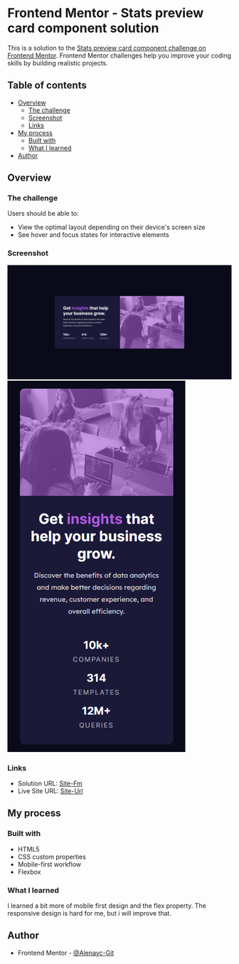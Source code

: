 # Frontend Mentor - Stats preview card component solution

This is a solution to the [Stats preview card component challenge on Frontend Mentor](https://www.frontendmentor.io/challenges/stats-preview-card-component-8JqbgoU62). Frontend Mentor challenges help you improve your coding skills by building realistic projects. 

## Table of contents

- [Overview](#overview)
  - [The challenge](#the-challenge)
  - [Screenshot](#screenshot)
  - [Links](#links)
- [My process](#my-process)
  - [Built with](#built-with)
  - [What I learned](#what-i-learned)
- [Author](#author)



## Overview

### The challenge

Users should be able to:

- View the optimal layout depending on their device's screen size
- See hover and focus states for interactive elements

### Screenshot

![Desktop](./design/Desktop.png)
![Mobile](./design/Mobile.png)

### Links

- Solution URL: [Site-Fm](https://www.frontendmentor.io/solutions/stats-preview-card-with-flexbox-EipDuq317o)
- Live Site URL: [Site-Url](https://statsprevcardcomponentfm.netlify.app/)

## My process

### Built with

- HTML5
- CSS custom properties
- Mobile-first workflow
- Flexbox


### What I learned

I learned a bit more of mobile first design and the flex property. The responsive design is hard for me, but i will improve that.


## Author

- Frontend Mentor - [@Alenayc-Git](https://www.frontendmentor.io/profile/Alenayc-Git)
